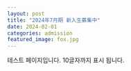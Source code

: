 ```yaml
---
layout: post
title: "2024年7月期 新入生募集中"
date: 2024-02-01
categories: admission
featured_image: fox.jpg
---
```


테스트 페이지입니다. 10글자까지 표시 됩니다.
